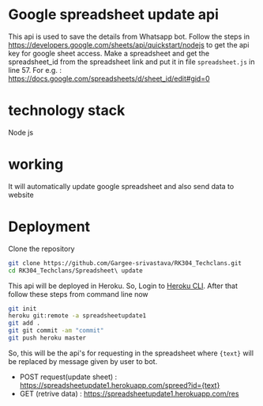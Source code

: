 # Google spreadsheet update api 
This api is used to save the details from Whatsapp bot. Follow the steps in https://developers.google.com/sheets/api/quickstart/nodejs to get the api key for google sheet access. Make a spreadsheet and get the spreadsheet_id from the spreadsheet link and put it in file `spreadsheet.js` in line 57. For e.g. : https://docs.google.com/spreadsheets/d/sheet_id/edit#gid=0

# technology stack
Node js

# working
  It will automatically update google spreadsheet and also send data to website
  
  
# Deployment

Clone the repository
```bash
git clone https://github.com/Gargee-srivastava/RK304_Techclans.git
cd RK304_Techclans/Spreadsheet\ update
```

This api will be deployed in Heroku. So, Login to [Heroku CLI](https://devcenter.heroku.com/articles/heroku-cli). After that follow these steps from command line now

```bash
git init
heroku git:remote -a spreadsheetupdate1
git add .
git git commit -am "commit"
git push heroku master
```

So, this will be the api's for requesting in the spreadsheet where `{text}` will be replaced by message given by user to bot.
* POST request(update sheet) : https://spreadsheetupdate1.herokuapp.com/spreed?id={text}
* GET (retrive data) : https://spreadsheetupdate1.herokuapp.com/res